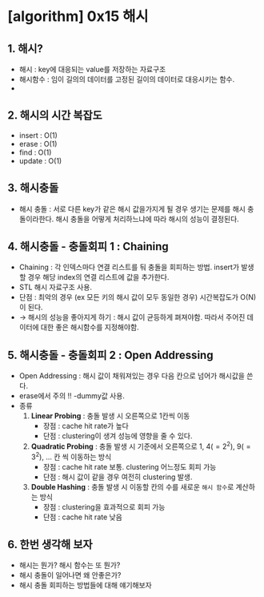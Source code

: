 # [algorithm] 0x15 해시


## 1. 해시?

- 해시 : key에 대응되는 value를 저장하는 자료구조
- 해시함수 : 임이 길의의 데이터를 고정된 길이의 데이터로 대응시키는 함수.
- 

## 2. 해시의 시간 복잡도

- insert : O(1)
- erase : O(1)
- find : O(1)
- update : O(1)

## 3. 해시충돌

- 해시 충돌 : 서로 다른 key가 같은 해시 값을가지게 될 경우 생기는 문제를 해시 충돌이라한다. 해시 충돌을 어떻게  처리하느냐에 따라 해시의 성능이 결정된다.

## 4. 해시충돌 - 충돌회피 1  : Chaining

- Chaining : 각 인덱스마다 연결 리스트를 둬 충돌을 회피하는 방법. insert가 발생할 경우 해당 index의 연결 리스트에 값을 추가한다.
- STL 해시 자료구조 사용.
- 단점 : 최악의 경우 (ex 모든 키의 해시 값이 모두 동일한 경우) 시간복잡도가 O(N)이 된다.
- → 해시의 성능을 좋아지게 하기 : 해시 값이 균등하게 펴져야함. 따라서 주어진 데이터에 대한 좋은 해시함수를 지정해야함.

## 5. 해시충돌 - 충돌회피 2 : Open Addressing

- Open Addressing : 해시 값이 채워져있는 경우 다음 칸으로 넘어가 해시값을 쓴다.
- erase에서 주의 !! -dummy값 사용.
- 종류
    1. **Linear Probing** : 충돌 발생 시 오른쪽으로 1칸씩 이동
        - 장점 : cache hit rate가 높다
        - 단점 : clustering이 생겨 성능에 영향을 줄 수 있다.
    2. **Quadratic Probing** : 충돌 발생 시 기준에서 오른쪽으로 1, 4($=2^2$), 9($=3^2$), … 칸 씩 이동하는 방식
        - 장점 : cache hit rate 보통. clustering 어느정도 회피 가능
        - 단점 : 해시 값이 같을 경우 여전히 clustering 발생.
    3. **Double Hashing** : 충돌 발생 시 이동할 칸의 수를 새로운 `해시 함수`로 계산하는 방식
        - 장점 : clustering을 효과적으로 회피 가능
        - 단점 : cache hit rate 낮음

## 6. 한번 생각해 보자

- 해시는 뭔가? 해시 함수는 또 뭔가?
- 해시 충돌이 일어나면 왜 안좋은가?
- 해시 충돌 회피하는 방법들에 대해 얘기해보자
